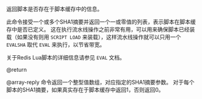 返回脚本是否存在于脚本缓存中的信息。

此命令接受一个或多个SHA1摘要并返回一个一或零值的列表，表示脚本在脚本缓存中是否已定义。
这在执行流水线操作之前非常有用，可以用来确保脚本已经装载（如果没有则用 `SCRIPT LOAD` 来装载），这样流水线操作就可以只用一个 `EVALSHA` 取代 `EVAL` 来执行，以节省带宽。

关于Redis Lua脚本的详细信息请参见 `EVAL` 文档。

@return

@array-reply 命令返回一个整型值数组，对应指定的SHA1摘要参数。
对于每个脚本的SHA1摘要，如果真实存在于脚本缓存中返回1，否则返回0。
